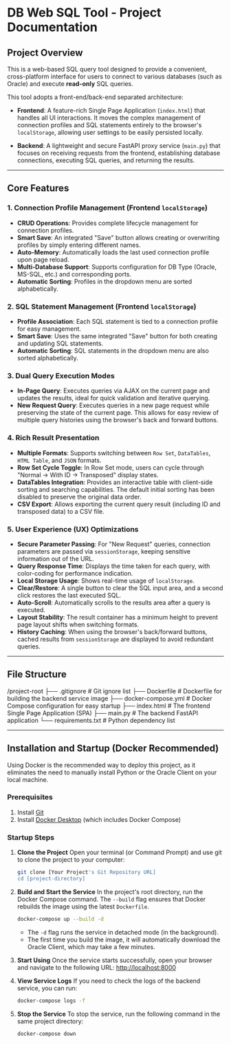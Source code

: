 # DB Web SQL Tool - Project Documentation

## Project Overview

This is a web-based SQL query tool designed to provide a convenient, cross-platform interface for users to connect to various databases (such as Oracle) and execute **read-only** SQL queries.

This tool adopts a front-end/back-end separated architecture:

-   **Frontend**: A feature-rich Single Page Application (`index.html`) that handles all UI interactions. It moves the complex management of connection profiles and SQL statements entirely to the browser's `localStorage`, allowing user settings to be easily persisted locally.

-   **Backend**: A lightweight and secure FastAPI proxy service (`main.py`) that focuses on receiving requests from the frontend, establishing database connections, executing SQL queries, and returning the results.

---

## Core Features

### 1. Connection Profile Management (Frontend `localStorage`)

-   **CRUD Operations**: Provides complete lifecycle management for connection profiles.
-   **Smart Save**: An integrated "Save" button allows creating or overwriting profiles by simply entering different names.
-   **Auto-Memory**: Automatically loads the last used connection profile upon page reload.
-   **Multi-Database Support**: Supports configuration for DB Type (Oracle, MS-SQL, etc.) and corresponding ports.
-   **Automatic Sorting**: Profiles in the dropdown menu are sorted alphabetically.

### 2. SQL Statement Management (Frontend `localStorage`)

-   **Profile Association**: Each SQL statement is tied to a connection profile for easy management.
-   **Smart Save**: Uses the same integrated "Save" button for both creating and updating SQL statements.
-   **Automatic Sorting**: SQL statements in the dropdown menu are also sorted alphabetically.

### 3. Dual Query Execution Modes

-   **In-Page Query**: Executes queries via AJAX on the current page and updates the results, ideal for quick validation and iterative querying.
-   **New Request Query**: Executes queries in a new page request while preserving the state of the current page. This allows for easy review of multiple query histories using the browser's back and forward buttons.

### 4. Rich Result Presentation

-   **Multiple Formats**: Supports switching between `Row Set`, `DataTables`, `HTML Table`, and `JSON` formats.
-   **Row Set Cycle Toggle**: In Row Set mode, users can cycle through "Normal → With ID → Transposed" display states.
-   **DataTables Integration**: Provides an interactive table with client-side sorting and searching capabilities. The default initial sorting has been disabled to preserve the original data order.
-   **CSV Export**: Allows exporting the current query result (including ID and transposed data) to a CSV file.

### 5. User Experience (UX) Optimizations

-   **Secure Parameter Passing**: For "New Request" queries, connection parameters are passed via `sessionStorage`, keeping sensitive information out of the URL.
-   **Query Response Time**: Displays the time taken for each query, with color-coding for performance indication.
-   **Local Storage Usage**: Shows real-time usage of `localStorage`.
-   **Clear/Restore**: A single button to clear the SQL input area, and a second click restores the last executed SQL.
-   **Auto-Scroll**: Automatically scrolls to the results area after a query is executed.
-   **Layout Stability**: The result container has a minimum height to prevent page layout shifts when switching formats.
-   **History Caching**: When using the browser's back/forward buttons, cached results from `sessionStorage` are displayed to avoid redundant queries.

---

## File Structure

/project-root
├── .gitignore          # Git ignore list
├── Dockerfile          # Dockerfile for building the backend service image
├── docker-compose.yml  # Docker Compose configuration for easy startup
├── index.html          # The frontend Single Page Application (SPA)
├── main.py             # The backend FastAPI application
└── requirements.txt    # Python dependency list

---

## Installation and Startup (Docker Recommended)
Using Docker is the recommended way to deploy this project, as it eliminates the need to manually install Python or the Oracle Client on your local machine.

### Prerequisites
1.  Install [Git](https://git-scm.com/)
2.  Install [Docker Desktop](https://www.docker.com/products/docker-desktop/) (which includes Docker Compose)

### Startup Steps
1.  **Clone the Project**
    Open your terminal (or Command Prompt) and use git to clone the project to your computer:
    ```bash
    git clone [Your Project's Git Repository URL]
    cd [project-directory]
    ```

2.  **Build and Start the Service**
    In the project's root directory, run the Docker Compose command. The `--build` flag ensures that Docker rebuilds the image using the latest `Dockerfile`.
    ```bash
    docker-compose up --build -d
    ```
    - The `-d` flag runs the service in detached mode (in the background).
    - The first time you build the image, it will automatically download the Oracle Client, which may take a few minutes.

3.  **Start Using**
    Once the service starts successfully, open your browser and navigate to the following URL:
    [http://localhost:8000](http://localhost:8000)

4.  **View Service Logs**
    If you need to check the logs of the backend service, you can run:
    ```bash
    docker-compose logs -f
    ```

5.  **Stop the Service**
    To stop the service, run the following command in the same project directory:
    ```bash
    docker-compose down
    ```
